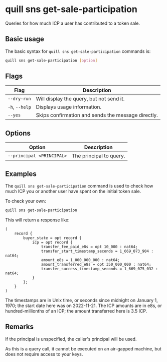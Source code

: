 # quill sns get-sale-participation

Queries for how much ICP a user has contributed to a token sale.

## Basic usage

The basic syntax for `quill sns get-sale-participation` commands is:

```sh
quill sns get-sale-participation [option]
```

## Flags

| Flag           | Description                                        |
|----------------|----------------------------------------------------|
| `--dry-run`    | Will display the query, but not send it.           |
| `-h`, `--help` | Displays usage information.                        |
| `--yes`        | Skips confirmation and sends the message directly. |

## Options

| Option                    | Description             |
|---------------------------|-------------------------|
| `--principal <PRINCIPAL>` | The principal to query. |

## Examples

The `quill sns get-sale-participation` command is used to check how much ICP you or another user have spent on the initial token sale.

To check your own:

```sh
quill sns get-sale-participation
```

This will return a response like:

```candid
(
    record {
        buyer_state = opt record {
            icp = opt record {
                transfer_fee_paid_e8s = opt 10_000 : nat64;
                transfer_start_timestamp_seconds = 1_669_073_904 : nat64;
                amount_e8s = 1_000_000_000 : nat64;
                amount_transferred_e8s = opt 350_000_000 : nat64;
                transfer_success_timestamp_seconds = 1_669_075_032 : nat64;
            }
        };
    }
)
```

The timestamps are in Unix time, or seconds since midnight on January 1, 1970; the start date here was on 2022-11-21. The ICP amounts are in e8s, or hundred-millionths of an ICP; the amount transferred here is 3.5 ICP.

## Remarks

If the principal is unspecified, the caller's principal will be used.

As this is a query call, it cannot be executed on an air-gapped machine, but does not require access to your keys.
